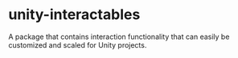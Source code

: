 # unity-interactables
A package that contains interaction functionality that can easily be customized and scaled for Unity projects.
